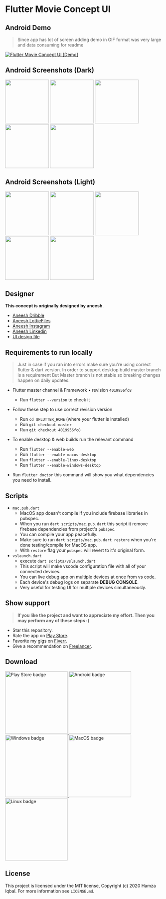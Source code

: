 # Flutter Movie Concept UI

## Android Demo

> Since app has lot of screen adding demo in GIF format was very large and data consuming for readme

[![Flutter Movie Concept UI [Demo]](https://img.youtube.com/vi/kdmr9IWAFro/0.jpg)](https://www.youtube.com/watch?v=kdmr9IWAFro)

## Android Screenshots (Dark)

<div id="screenshots">
  <img src="screenshots/android/mobile/HomeScreen-2-dark.png" width="140" />
  <img src="screenshots/android/mobile/HomeScreen-4-dark.png" width="140" />
  <img src="screenshots/android/mobile/MovieDetail-2-dark.png" width="140" />
  <img src="screenshots/android/mobile/SelectSeats-2-dark.png" width="140" />
  <img src="screenshots/android/mobile/Reservation-1-dark.png" width="140" />
</div>

## Android Screenshots (Light)

<div id="screenshots">
  <img src="screenshots/android/mobile/HomeScreen-2-light.png" width="140" />
  <img src="screenshots/android/mobile/HomeScreen-4-light.png" width="140" />
  <img src="screenshots/android/mobile/MovieDetail-2-light.png" width="140" />
  <img src="screenshots/android/mobile/SelectSeats-2-light.png" width="140" />
  <img src="screenshots/android/mobile/Reservation-1-light.png" width="140" />
</div>

## Designer

**This concept is originally designed by aneesh**.

- <a href="https://dribbble.com/aneeshravi">Aneesh Dribble</a>
- <a href="https://lottiefiles.com/aneeshravi">Aneesh LottieFiles</a>
- <a href="https://www.instagram.com/me_aneeshravi">Aneesh Instagram</a>
- <a href="https://www.linkedin.com/in/aneesh-r">Aneesh Linkedin</a>
- <a href="https://dribbble.com/shots/10843034-Movie-App-Interaction">UI design file</a>

## Requirements to run locally

> Just in case if you ran into errors make sure you're using correct flutter & dart version. In order to support desktop build master branch is a requirement But Master branch is not stable so breaking changes happen on daily updates.

- Flutter master channel & Framework • revision `4019956fc8`

  - Run `flutter --version` to check it

- Follow these step to use correct revision version
  - Run `cd $FLUTTER_HOME` (where your flutter is installed)
  - Run `git checkout master`
  - Run `git checkout 4019956fc8`
- To enable desktop & web builds run the relevant command
  - Run `flutter --enable-web`
  - Run `flutter --enable-macos-desktop`
  - Run `flutter --enable-linux-desktop`
  - Run `flutter --enable-windows-desktop`
- Run `flutter doctor` this command will show you what dependencies you need to install.

## Scripts

- `mac.pub.dart`
  - MacOS app doesn't compile if you include firebase libraries in pubspec.
  - When you run `dart scripts/mac.pub.dart` this script it remove firebase dependencies from project's `pubspec`.
  - You can compile your app peacefully.
  - Make sure to run `dart scripts/mac.pub.dart restore` when you're done testing/compile for MacOS app.
  - With `restore` flag your `pubspec` will revert to it's original form.
- `vslaunch.dart`
  - execute `dart scripts/vslaunch.dart`
  - This script will make vscode configuration file with all of your connected devices.
  - You can live debug app on multiple devices at once from vs code.
  - Each device's debug logs on separate **DEBUG CONSOLE**.
  - Very useful for testing UI for multiple devices simultaneously.

## Show support

> **If you like the project and want to appreciate my effort. Then you may perform any of these steps :)**

- Star this repository.
- Rate the app on <a href="https://play.google.com/store/apps/details?id=com.onemdev.invmovieconcept1" target="playstore">Play Store</a>.
- Favorite my gigs on <a href="https://www.fiverr.com/hmziqrs" target="fiver">Fiverr</a>.
- Give a recommendation on <a href="https://www.freelancer.com/u/hmziqrs" target="freelance">Freelancer</a>.

## Download

<div id="downloads">
  <a href="https://play.google.com/store/apps/details?id=com.onemdev.invmovieconcept1">
    <img src="https://raw.githubusercontent.com/hmziqrs/invmovieconcept1/master/.github/assets/google-play.png" alt="Play Store badge" width="200" />
  </a>
  <a href="https://github.com/hmziqrs/invmovieconcept1/releases/latest/download/app-release.apk">
    <img src="https://raw.githubusercontent.com/hmziqrs/invmovieconcept1/master/.github/assets/android.png" alt="Android badge" width="200" />
  </a>
  <a href="https://github.com/hmziqrs/invmovieconcept1/releases/latest/download/windows-release.zip">
    <img src="https://raw.githubusercontent.com/hmziqrs/invmovieconcept1/master/.github/assets/windows.png" alt="Windows badge" width="200" />
  </a>
  <a href="https://github.com/hmziqrs/invmovieconcept1/releases/latest/download/macos-release.zip">
    <img src="https://raw.githubusercontent.com/hmziqrs/invmovieconcept1/master/.github/assets/macos.png" alt="MacOS badge"  width="200" />
  </a>
  <a href="https://github.com/hmziqrs/invmovieconcept1/releases/latest/download/linux-release.zip">
    <img src="https://raw.githubusercontent.com/hmziqrs/invmovieconcept1/master/.github/assets/linux.png" alt="Linux badge"  width="200"/>
  </a>
</div>

## License

This project is licensed under the MIT license, Copyright (c) 2020 Hamza Iqbal. For more information see `LICENSE.md`.
